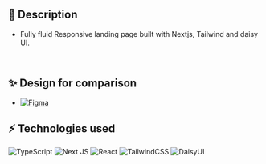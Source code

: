 ## 📖 Description

- Fully fluid Responsive landing page built with Nextjs, Tailwind and daisy UI.

 <br>

## ✨ Design for comparison

- <a href="https://www.figma.com/file/uuIBhH7adFT3RQqghUsWu5/Finco?type=design&node-id=0%3A1&t=xxOa86AT1AiSXBnC-1" target="_blank">![Figma](https://img.shields.io/badge/figma-%23F24E1E.svg?style=for-the-badge&logo=figma&logoColor=white)</a>
  <br/>

## ⚡️ Technologies used

![TypeScript](https://img.shields.io/badge/typescript-%23007ACC.svg?style=for-the-badge&logo=typescript&logoColor=white)
![Next JS](https://img.shields.io/badge/Next-black?style=for-the-badge&logo=next.js&logoColor=white)
![React](https://img.shields.io/badge/react-%2320232a.svg?style=for-the-badge&logo=react&logoColor=%2361DAFB)
![TailwindCSS](https://img.shields.io/badge/tailwindcss-%2338B2AC.svg?style=for-the-badge&logo=tailwind-css&logoColor=white)
![DaisyUI](https://img.shields.io/badge/daisyui-5A0EF8?style=for-the-badge&logo=daisyui&logoColor=white)

<br/>
